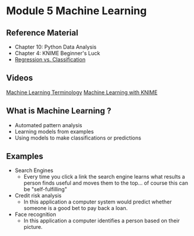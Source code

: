 # Module 5 Machine Learning  

## Reference Material 

* Chapter 10: Python Data Analysis  
* Chapter 4: KNIME Beginner's Luck 
* [Regression vs. Classification](https://medium.com/quick-code/regression-versus-classification-machine-learning-whats-the-difference-345c56dd15f7)  

## Videos
[Machine Learning Terminology](https://www.youtube.com/watch?v=KjvKfRTH7Ac&t=2s)
[Machine Learning with KNIME](https://youtu.be/KdGyOyhZ40s)

## What is Machine Learning ?

* Automated pattern analysis  
* Learning models from examples  
* Using models to make classifications or predictions  

## Examples    

* Search Engines  
  * Every time you click a link the search engine learns what results a person finds useful and moves them to the top...  of course this can be "self-fulfilling"    
* Credit risk analysis  
    * In this application a computer system would predict whether someone is a good bet to pay back a loan.  
* Face recognition  
  * In this application a computer identifies a person based on their picture. 

